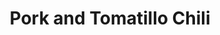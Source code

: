---
title: Pork and Tomatillo Chili
images:
  - scan0097_000.jpg
  - scan0097_002.jpg
tags:
  - dinner
  - mexican
  - soup
  - pork
---